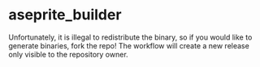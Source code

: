 # aseprite_builder

Unfortunately, it is illegal to redistribute the binary, so if you would like to generate binaries, fork the repo! The workflow will create a new release only visible to the repository owner.
